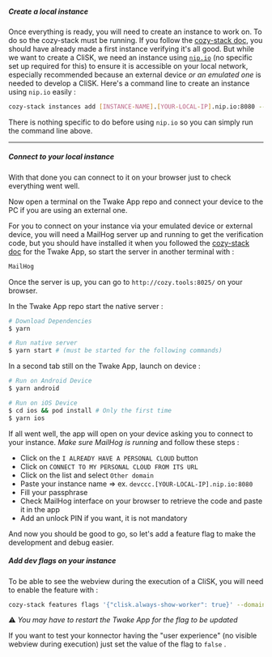 ##### Create a local instance

Once everything is ready, you will need to create an instance to work on. To do so the cozy-stack must be running.
If you follow the [cozy-stack doc](https://github.com/cozy/cozy-stack/blob/master/docs/INSTALL.md), you should have already made a first instance verifying it's all good. But while we want to create a CliSK, we need an instance using [`nip.io`](https://nip.io/) (no specific set up required for this) to ensure it is accessible on your local network, especially recommended because an external device _or an emulated one_ is needed to develop a CliSK. Here's a command line to create an instance using `nip.io` easily :

```bash
cozy-stack instances add [INSTANCE-NAME].[YOUR-LOCAL-IP].nip.io:8080 --passphrase [YOUR-PASSPHRASE] --apps home,store,drive,photos,settings,contacts,notes,passwords --email [YOUR-MAIL] --locale fr --public-name DevCCC --context-name dev
```

There is nothing specific to do before using `nip.io` so you can simply run the command line above.

---

##### Connect to your local instance

With that done you can connect to it on your browser just to check everything went well.

Now open a terminal on the Twake App repo and connect your device to the PC if you are using an external one.

For you to connect on your instance via your emulated device or external device, you will need a MailHog server up and running to get the verification code, but you should have installed it when you followed the [cozy-stack doc](https://github.com/cozy/cozy-stack/blob/master/docs/INSTALL.md) for the Twake App, so start the server in another terminal with :

```bash
MailHog
```

Once the server is up, you can go to `http://cozy.tools:8025/` on your browser.

In the Twake App repo start the native server :

```bash
# Download Dependencies
$ yarn

# Run native server
$ yarn start # (must be started for the following commands)
```

In a second tab still on the Twake App, launch on device :

```bash
# Run on Android Device
$ yarn android

# Run on iOS Device
$ cd ios && pod install # Only the first time
$ yarn ios
```

If all went well, the app will open on your device asking you to connect to your instance. _Make sure MailHog is running_ and follow these steps :

- Click on the `I ALREADY HAVE A PERSONAL CLOUD` button
- Click on `CONNECT TO MY PERSONAL CLOUD FROM ITS URL`
- Click on the list and select `Other domain`
- Paste your instance name => ex. `devccc.[YOUR-LOCAL-IP].nip.io:8080`
- Fill your passphrase
- Check MailHog interface on your browser to retrieve the code and paste it in the app
- Add an unlock PIN if you want, it is not mandatory

And now you should be good to go, so let's add a feature flag to make the development and debug easier.

##### Add dev flags on your instance

To be able to see the webview during the execution of a CliSK, you will need to enable the feature with :

```bash
cozy-stack features flags '{"clisk.always-show-worker": true}' --domain [INSTANCE-NAME].[YOUR-LOCAL-IP].nip.io:8080
```

⚠️ _You may have to restart the Twake App for the flag to be updated_

If you want to test your konnector having the "user experience" (no visible webview during execution) just set the value of the flag to `false` .
